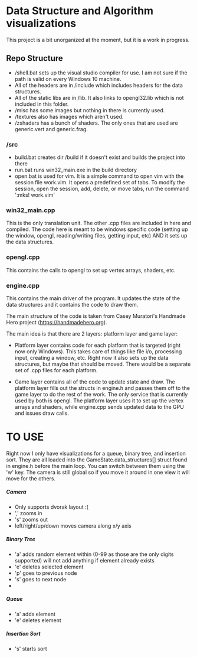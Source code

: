 # Data Structure and Algorithm visualizations
This project is a bit unorganized at the moment, but it is a work in progress.

## Repo Structure
- /shell.bat sets up the visual studio compiler for use. I am not sure if the path is valid on every Windows 10 machine.
- All of the headers are in /include which includes headers for the data structures.
- All of the static libs are in /lib. It also links to opengl32.lib which is not included in this folder.
- /misc has some images but nothing in there is currently used.
- /textures also has images which aren't used.
- /zshaders has a bunch of shaders. The only ones that are used are generic.vert and generic.frag.

### /src
- build.bat creates dir /build if it doesn't exist and builds the project into there
- run.bat runs win32_main.exe in the build directory
- open.bat is used for vim. It is a simple command to open vim with the session file work.vim. It opens a predefined set of tabs. To modify the session, open the session, add, delete, or move tabs, run the command ':mks! work.vim'

### win32_main.cpp
This is the only translation unit. The other .cpp files are included in here and compiled. The code here is meant to be windows specific code (setting up the window, opengl, reading/writing files, getting input, etc) AND it sets up the data structures.

### opengl.cpp
This contains the calls to opengl to set up vertex arrays, shaders, etc.

### engine.cpp
This contains the main driver of the program. It updates the state of the data structures and it contains the code to draw them.

The main structure of the code is taken from Casey Muratori's Handmade Hero project (https://handmadehero.org). 

The main idea is that there are 2 layers: platform layer and game layer:
- Platform layer contains code for each platform that is targeted (right now only Windows). This takes care of things like file i/o, processing input, creating a window, etc. Right now it also sets up the data structures, but maybe that should be moved. There would be a separate set of .cpp files for each platform. 

- Game layer contains all of the code to update state and draw. The platform layer fills out the structs in engine.h and passes them off to the game layer to do the rest of the work. The only service that is currently used by both is opengl. The platform layer uses it to set up the vertex arrays and shaders, while engine.cpp sends updated data to the GPU and issues draw calls.


# TO USE
Right now I only have visualizations for a queue, binary tree, and insertion sort. They are all loaded into the GameState.data_structures[] struct found in engine.h before the main loop. You can switch between them using the 'w' key. The camera is still global so if you move it around in one view it will move for the others.

##### Camera
- Only supports dvorak layout :(
- ',' zooms in
- 's' zooms out
- left/right/up/down moves camera along x/y axis

##### Binary Tree
- 'a' adds random element within (0-99 as those are the only digits supported) will not add anything if element already exists
- 'e' deletes selected element
- 'p' goes to previous node
- 's' goes to next node
-
##### Queue
- 'a' adds element
- 'e' deletes element

##### Insertion Sort
- 's' starts sort
